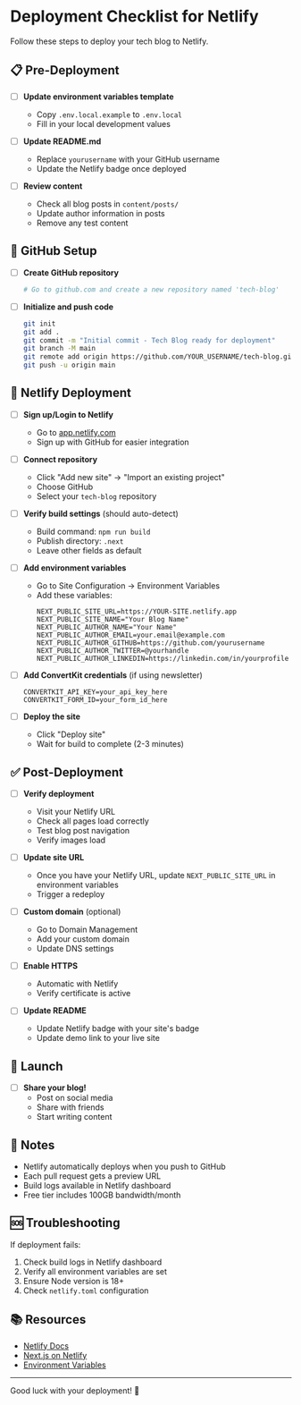 # Deployment Checklist for Netlify

Follow these steps to deploy your tech blog to Netlify.

## 📋 Pre-Deployment

- [ ] **Update environment variables template**
  - Copy `.env.local.example` to `.env.local`
  - Fill in your local development values

- [ ] **Update README.md**
  - Replace `yourusername` with your GitHub username
  - Update the Netlify badge once deployed

- [ ] **Review content**
  - Check all blog posts in `content/posts/`
  - Update author information in posts
  - Remove any test content

## 🚀 GitHub Setup

- [ ] **Create GitHub repository**
  ```bash
  # Go to github.com and create a new repository named 'tech-blog'
  ```

- [ ] **Initialize and push code**
  ```bash
  git init
  git add .
  git commit -m "Initial commit - Tech Blog ready for deployment"
  git branch -M main
  git remote add origin https://github.com/YOUR_USERNAME/tech-blog.git
  git push -u origin main
  ```

## 🔧 Netlify Deployment

- [ ] **Sign up/Login to Netlify**
  - Go to [app.netlify.com](https://app.netlify.com)
  - Sign up with GitHub for easier integration

- [ ] **Connect repository**
  - Click "Add new site" → "Import an existing project"
  - Choose GitHub
  - Select your `tech-blog` repository

- [ ] **Verify build settings** (should auto-detect)
  - Build command: `npm run build`
  - Publish directory: `.next`
  - Leave other fields as default

- [ ] **Add environment variables**
  - Go to Site Configuration → Environment Variables
  - Add these variables:
    ```
    NEXT_PUBLIC_SITE_URL=https://YOUR-SITE.netlify.app
    NEXT_PUBLIC_SITE_NAME="Your Blog Name"
    NEXT_PUBLIC_AUTHOR_NAME="Your Name"
    NEXT_PUBLIC_AUTHOR_EMAIL=your.email@example.com
    NEXT_PUBLIC_AUTHOR_GITHUB=https://github.com/yourusername
    NEXT_PUBLIC_AUTHOR_TWITTER=@yourhandle
    NEXT_PUBLIC_AUTHOR_LINKEDIN=https://linkedin.com/in/yourprofile
    ```

- [ ] **Add ConvertKit credentials** (if using newsletter)
  ```
  CONVERTKIT_API_KEY=your_api_key_here
  CONVERTKIT_FORM_ID=your_form_id_here
  ```

- [ ] **Deploy the site**
  - Click "Deploy site"
  - Wait for build to complete (2-3 minutes)

## ✅ Post-Deployment

- [ ] **Verify deployment**
  - Visit your Netlify URL
  - Check all pages load correctly
  - Test blog post navigation
  - Verify images load

- [ ] **Update site URL**
  - Once you have your Netlify URL, update `NEXT_PUBLIC_SITE_URL` in environment variables
  - Trigger a redeploy

- [ ] **Custom domain** (optional)
  - Go to Domain Management
  - Add your custom domain
  - Update DNS settings

- [ ] **Enable HTTPS**
  - Automatic with Netlify
  - Verify certificate is active

- [ ] **Update README**
  - Update Netlify badge with your site's badge
  - Update demo link to your live site

## 🎉 Launch

- [ ] **Share your blog!**
  - Post on social media
  - Share with friends
  - Start writing content

## 📝 Notes

- Netlify automatically deploys when you push to GitHub
- Each pull request gets a preview URL
- Build logs available in Netlify dashboard
- Free tier includes 100GB bandwidth/month

## 🆘 Troubleshooting

If deployment fails:
1. Check build logs in Netlify dashboard
2. Verify all environment variables are set
3. Ensure Node version is 18+
4. Check `netlify.toml` configuration

## 📚 Resources

- [Netlify Docs](https://docs.netlify.com)
- [Next.js on Netlify](https://docs.netlify.com/integrations/frameworks/next-js/)
- [Environment Variables](https://docs.netlify.com/configure-builds/environment-variables/)

---

Good luck with your deployment! 🚀